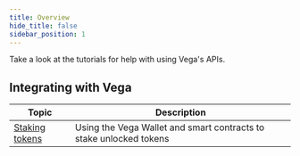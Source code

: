 ```yaml
---
title: Overview
hide_title: false
sidebar_position: 1
---
```

Take a look at the tutorials for help with using Vega's APIs. 

## Integrating with Vega
| Topic                                                                 |  Description                                                                                                        |
| ----------------------------------------------------------------------| -------------------------------------------------------------------------------------------------------- |
| [Staking tokens](./staking-tokens)               | Using the Vega Wallet and smart contracts to stake unlocked tokens |
